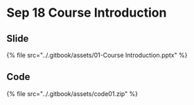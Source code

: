 # Sep 18 Course Introduction

## Slide

{% file src="../.gitbook/assets/01-Course Introduction.pptx" %}

## Code

{% file src="../.gitbook/assets/code01.zip" %}
